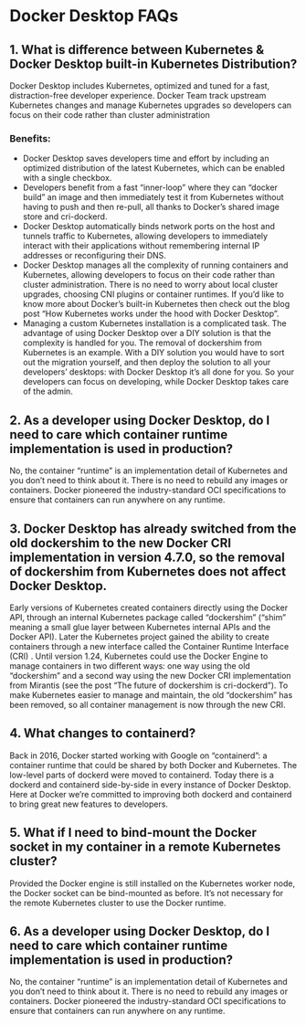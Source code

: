 # Docker Desktop FAQs

## 1. What is difference between Kubernetes & Docker Desktop built-in Kubernetes Distribution?

Docker Desktop includes Kubernetes, optimized and tuned for a fast, distraction-free developer experience. 
Docker Team track upstream Kubernetes changes and manage Kubernetes upgrades so developers can focus on their code rather than cluster administration

### Benefits:
- Docker Desktop saves developers time and effort by including an optimized distribution of the latest Kubernetes, which can be enabled with a single 
checkbox.
- Developers benefit from a fast “inner-loop” where they can “docker build” an image and then immediately test it from Kubernetes without having to push and then re-pull, all thanks to Docker’s shared image store and cri-dockerd.
- Docker Desktop automatically binds network ports on the host and tunnels traffic to Kubernetes, allowing developers to immediately interact with their applications without remembering internal IP addresses or reconfiguring their DNS.
- Docker Desktop manages all the complexity of running containers and Kubernetes, allowing developers to focus on their code rather than cluster administration. There is no need to worry about local cluster upgrades, choosing CNI plugins or container runtimes. If you’d like to know more about Docker’s built-in Kubernetes then check out the blog post “How Kubernetes works under the hood with Docker Desktop”.
- Managing a custom Kubernetes installation is a complicated task. The advantage of using Docker Desktop over a DIY solution is that the complexity is handled for you. The removal of dockershim from Kubernetes is an example. With a DIY solution you would have to sort out the migration yourself, and then deploy the solution to all your developers’ desktops: with Docker Desktop it’s all done for you. 
So your developers can focus on developing, while Docker Desktop takes care of the admin. 

## 2. As a developer using Docker Desktop, do I need to care which container runtime implementation is used in production?

No, the container “runtime” is an implementation detail of Kubernetes and you don’t need to think about it. There is no need to rebuild any images or containers. Docker pioneered the industry-standard OCI specifications to ensure that containers can run anywhere on any runtime. 

## 3. Docker Desktop has already switched from the old dockershim to the new Docker CRI implementation in version 4.7.0, so the removal of dockershim from Kubernetes does not affect Docker Desktop.

Early versions of Kubernetes created containers directly using the Docker API, through an internal Kubernetes package called “dockershim” (“shim” meaning a small glue layer between Kubernetes internal APIs and the Docker API). Later the Kubernetes project gained the ability to create containers through a new interface called the Container Runtime Interface (CRI) . Until version 1.24, Kubernetes could use the Docker Engine to manage containers in two different ways: one way using the old “dockershim” and a second way using the new Docker CRI implementation from Mirantis (see the post “The future of dockershim is cri-dockerd”). 
To make Kubernetes easier to manage and maintain, the old “dockershim” has been removed, so all container management is now through the new CRI.

## 4. What changes to containerd?


Back in 2016, Docker started working with Google on “containerd”: a container runtime that could be shared by both Docker and Kubernetes. The low-level parts of dockerd were moved to containerd. Today there is a dockerd and containerd side-by-side in every instance of Docker Desktop. Here at Docker we’re committed to improving both dockerd and containerd to bring great new features to developers.

## 5. What if I need to bind-mount the Docker socket in my container in a remote Kubernetes cluster?

Provided the Docker engine is still installed on the Kubernetes worker node, the Docker socket can be bind-mounted as before. It’s not necessary for the remote Kubernetes cluster to use the Docker runtime.

## 6. As a developer using Docker Desktop, do I need to care which container runtime implementation is used in production?

No, the container “runtime” is an implementation detail of Kubernetes and you don’t need to think about it. There is no need to rebuild any images or containers. Docker pioneered the industry-standard OCI specifications to ensure that containers can run anywhere on any runtime. 
